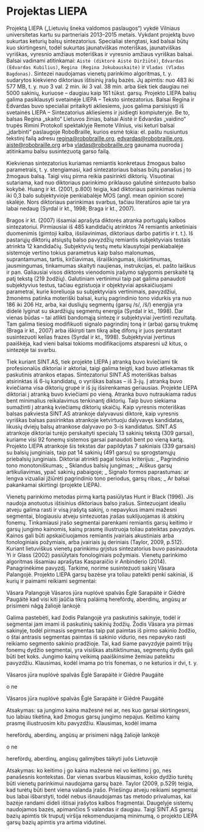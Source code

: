 # Projektas LIEPA
Projektą LIEPA („Lietuvių šneka valdomos paslaugos“) vykdė Vilniaus universitetas kartu su
partneriais 2013–2015 metais. Vykdant projektą buvo sukurtas keturių balsų sintezatorius.
Specialiai stengtasi, kad balsai būtų kuo skirtingesni, todėl sukurtas jaunatviškas moteriškas, jaunatviškas vyriškas, vyresnio amžiaus moteriškas ir vyresnio amžiaus vyriškas balsai. Balsai vadinami atitinkamai: ``Aistė (diktorė Aistė Diržiūtė)``, ``Edvardas (Edvardas Kubilius)``,
``Regina (Regina Jokubauskaitė)`` ir ``Vladas (Vladas Bagdonas)``.
Sintezei naudojamas vienetų parinkimo algoritmas, t. y. sudarytos kiekvieno diktoriaus ištisinių įrašų bazės. Jų apimtis: nuo 483 iki 577 MB, t. y. nuo 3 val. 2 min. iki 3 val. 38 min. arba
šiek tiek daugiau nei 5000 sakinių, kuriuose – daugiau kaip 161 tūkst. garsų.
Projekto LIEPA balsų galima pasiklausyti svetainėje LIEPA – Teksto sintezatorius. Balsai Regina
ir Edvardas buvo specialiai pritaikyti akliesiems, juos galima parsisiųsti iš svetainės LIEPA –
Sintezatorius akliesiems ir įsidiegti kompiuteryje. Be to, balsas Regina „skaito“ Lietuvos žinias,
balsai Aistė ir Edvardas „vaidino“ trupės Rimini Protokoll spektaklyje Remote Vilnius, visi keturi
balsai „įdarbinti“ paslaugoje RoboBraille, kurios esmė tokia: el. paštu nusiuntus tekstinį failą
adresu regina@robobraille.org, edvardas@robobraille.org, aiste@robobraille.org arba vladas@robobraille.org gaunama nuoroda į atitinkamu balsu susintezuotą garso failą.


Kiekvienas sintezatorius kuriamas remiantis konkretaus žmogaus balso parametrais, t. y.
stengiamasi, kad sintezatoriaus balsas būtų panašus į to žmogaus balsą. Taigi visų pirma
reikia pasirinkti diktorių. Visuotinai sutariama, kad nuo diktoriaus parinkimo priklauso galutinė sintezuoto balso kokybė. Huang ir kt. (2001, p.800) teigia, kad diktoriaus parinkimas
nulemia iki 0,3 balo subjektyvioje penkiabalėje MOS (angl. mean opinion score) skalėje. Nors
diktoriaus parinkimas svarbus, tačiau literatūros apie tai yra labai nedaug (Syrdal ir kt., 1998;
Braga ir kt., 2007).

Bragos ir kt. (2007) išsamiai aprašyta diktorės atranka portugalų kalbos sintezatoriui. Pirmiausiai iš 485 kandidačių atrinktos 74 remiantis anketiniais duomenimis (gimtoji kalba,
išsilavinimas, diktoriaus darbo patirtis ir t. t.). Iš pastarųjų diktorių atsiųstų balso pavyzdžių
remiantis subjektyviais testais atrinkta 12 kandidačių. Subjektyvių testų metu klausytojai
penkiabalėje sistemoje vertino tokius parametrus kaip balso malonumas, suprantamumas,
tartis, kirčiavimas, išraiškingumas, išskirtinumas, jausmingumas, tinkamumas skaityti naujienas, instrukcijas, el. pašto laiškus ir pan. Galiausiai visos diktorės vienodomis įrašymo
sąlygomis perskaitė tą patį tekstą (219 žodžių). Galutiniam vertinimui taip pat galima panaudoti subjektyvius testus, tačiau egzistuoja ir objektyviai apskaičiuojami parametrai, kurie
koreliuoja su subjektyviais vertinimais, pavyzdžiui, žmonėms patinka moteriški balsai, kurių
pagrindinio tono vidurkis yra nuo 186 iki 206 Hz, arba, kai dusliųjų segmentų (garsų /s/, /š/)
energija yra didelė lyginat su skardžiųjų segmentų energija (Syrdal ir kt., 1998). Dar vienas
būdas – tai atlikti bandomąją sintezę ir subjektyviai įvertinti rezultatą. Tam galima tiesiog
modifikuoti signalo pagrindinį toną ir (arba) garsų trukmę (Braga ir kt., 2007) arba iškirpti
tam tikrą aibę difonų ir juos perstatant susintezuoti kelias frazes (Syrdal ir kt., 1998). Subjektyviai įvertinus paaiškėja, kad vieni balsai tokioms modifikacijoms atsparesni už kitus, o
sintezėje tai svarbu.

Tiek kuriant SINT.AS, tiek projekte LIEPA į atranką buvo kviečiami tik profesionalūs diktoriai
ir aktoriai, taigi galima teigti, kad buvo atliekamas tik paskutinis atrankos etapas. Sintezatoriui SINT.AS moteriškas balsas atsirinktas iš 6-ių kandidatų, o vyriškas balsas – iš 3-jų. Į
atranką buvo kviečiama visa diktorių grupė ir iš jų išsirenkamas geriausias. Projekte LIEPA
diktoriai į atranką buvo kviečiami po vieną. Atranka buvo nutraukiama radus bent minimalius
reikalavimus tenkinantį diktorių. Taip buvo siekiama sumažinti į atranką kviečiamų diktorių skaičių. Kaip vyresnis moteriškas balsas pakviesta SINT.AS atrankoje dalyvavusi diktorė,
kaip vyresnis vyriškas balsas pasirinktas atrankoje ketvirtuoju dalyvavęs kandidatas, likusių
dviejų balsų atrankose dalyvavo po 3-is kandidatus.
SINT.AS atrankoje diktoriai turėjo perskaityti specialų 13 sakinių tekstą (309 garsai), kuriame
visi 92 fonemų sistemos garsai panaudoti bent po vieną kartą. Projekto LIEPA atrankoje šis
tekstas dar papildytas 7 sakiniais (339 garsais) su balsių junginiais, taip pat 14 sakinių (491
garsu) su sprogstamųjų priebalsių junginiais. Diktoriai atrinkti pagal tokius kriterijus:
_ Pagrindinio tono monotoniškumas;
_ Sklandus balsių jungimas;
_ Aiškus garsų artikuliavimas, ypač sakinių pabaigoje;
_ Signalo formos paprastumas: ar lengva vizualiai įžiūrėti pagrindinio tono periodus, garsų
ribas;
_ Ar balsai pakankamai skirtingi (projekte LIEPA).

Vienetų parinkimo metodas pirmą kartą pasiūlytas Hunt ir Black (1996). Jis naudoja anotuotus ištisinius diktoriaus balso įrašus. Sintezuojant idealiu atveju galima rasti ir visą įrašytą sakinį, o nepavykus imami mažesni segmentai, blogiausiu atveju sintezuotas įrašas
suklijuojamas iš atskirų fonemų. Tinkamiausi įrašo segmentai parenkami remiantis garsų
keitimo ir garsų jungimo kainomis, kainų prasmę iliustruoja toliau pateiktas pavyzdys. Kainos gali būti apskaičiuojamos remiantis įvairiais akustiniais arba fonologiniais požymiais,
arba įvairiais jų deriniais (Taylor, 2009, p.512). Kuriant lietuviškus vienetų parinkimu grįstus
sintezatorius buvo pasinaudota Yi ir Glass (2002) pasiūlytais fonologiniais požymiais. Vienetų
parinkimo algoritmas išsamiau aprašytas Kasparaičio ir Anbinderio (2014).
Panagrinėkime pavyzdį. Tarkime, norime susintezuoti sakinį Vãsara Palangojè. Projekto LIEPA garsų bazėse yra toliau pateikti penki sakiniai, iš kurių ir paimami reikiami segmentai:

Vãsara Palangojè
 Vãsaros jūra nuplóvė spalvàs
 Ẽglė Sarapáitė ir Giẽdrė Paugáitė
kad visi kiti jaũčia tikrą paláimą
 herefòrdų, aberdinų, angùsų
 ar prisimeni nãgą žaliojè lankojè
 
Galima pastebėti, kad žodis Palangojè yra paskutinis sakinyje, todėl ir segmentai jam
imami iš paskutinių sakinių žodžių. Žodis Vãsara yra pirmas sakinyje, todėl pirmasis segmentas taip pat paimtas iš pirmo sakinio žodžio, o štai antrasis segmentas paimtas iš
sakinio vidurio, nes nepavyko rasti reikiamo segmento sakinio pradžioje. Tai, kad šiame pavyzdyje paimti trijų fonemų dydžio segmentai, yra visiškas atsitiktinumas, segmentų dydis
gali būti bet koks.
Jungimo kainų veikimą paaiškinsime žemiau pateiktu pavyzdžiu. Klausimas, kodėl imama
po tris fonemas, o ne keturios ir dvi, t. y.

 Vãsaros jūra nuplóvė spalvàs
 Ẽglė Sarapáitė ir Giẽdrė Paugáitė
 
o ne

 Vãsaros jūra nuplóvė spalvàs
 Ẽglė Sarapáitė ir Giẽdrė Paugáitė

 
Atsakymas: sa jungimo kaina mažesnė nei ar, nes kuo garsai skirtingesni, tuo labiau tikėtina, kad žmogus garsų jungimo nepajus.
Keitimo kainų prasmę iliustruosim kitu pavyzdžiu. Klausimas, kodėl imama


 herefòrdų, aberdinų, angùsų
 ar prisimeni nãgą žaliojè lankojè

 
o ne
 
 
 herefòrdų, aberdinų, angùsų
 galimýbes táikyti juõs Lietuvojè

Atsakymas: ko keitimo į go kaina mažesnė nei vo keitimo į go, nes panašesnis kontekstas.
Dar vienas svarbus klausimas, kokio dydžio turėtų būti vienetų parinkimui naudojama garsų bazė. Taylor (2009, p.529) teigia, kad turėtų būti bent viena valanda įrašo. Priešingu
atveju reikiami segmentai bus labai išbarstyti, todėl nebus išnaudojamas tas metodo privalumas, kai bazėje randami dideli ištisai įrašytos kalbos fragmentai. Daugelyje sistemų
naudojamos bazės, apimančios 5 valandas ir daugiau. Taigi SINT.AS garsų bazių apimtis
tik truputį viršija rekomenduojamą minimumą, o projekto LIEPA garsų bazių apimtis yra
artima vidutinei.
